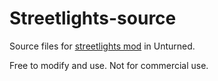 # Streetlights-source
Source files for [streetlights mod](https://steamcommunity.com/sharedfiles/filedetails/?id=3230196586) in Unturned.

Free to modify and use.
Not for commercial use. 

